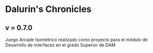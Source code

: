 # Dalurin's Chronicles
## v = 0.7.0
Juego Arcade Isométrico realizado como proyecto para el módulo de Desarrollo de interfaces en el grado Superior de DAM
